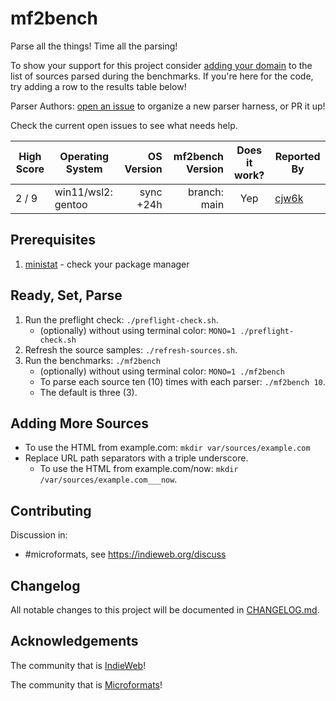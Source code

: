 # mf2bench
Parse all the things! Time all the parsing!

To show your support for this project consider [adding your domain](var/how_to_add_another_domain.md) to the list of sources parsed during the benchmarks. If you're here for the code, try adding a row to the results table below!

Parser Authors: [open an issue](https://github.com/cjw6k/mf2bench/issues) to organize a new parser harness, or PR it up!

Check the current open issues to see what needs help.

| High Score | Operating System   | OS Version | mf2bench Version | Does it work? | Reported By |
| ---------- | ------------------ | ----------:| ----------------:|:-------------:| ----------- |
| 2 / 9      | win11/wsl2: gentoo | sync +24h  | branch: main     | Yep           | [cjw6k](https://cj.w6k.ca/) |

## Prerequisites
1. [ministat](https://github.com/codahale/ministat) - check your package manager

## Ready, Set, Parse
1. Run the preflight check: `./preflight-check.sh`.
   * (optionally) without using terminal color: `MONO=1 ./preflight-check.sh`
2. Refresh the source samples: `./refresh-sources.sh`.
3. Run the benchmarks: `./mf2bench`
   * (optionally) without using terminal color: `MONO=1 ./mf2bench`
   * To parse each source ten (10) times with each parser: `./mf2bench 10`.
   * The default is three (3).

## Adding More Sources
* To use the HTML from example.com: `mkdir var/sources/example.com`
* Replace URL path separators with a triple underscore.
  * To use the HTML from example.com/now: `mkdir /var/sources/example.com___now`.

## Contributing
Discussion in:
* #microformats, see https://indieweb.org/discuss

## Changelog
All notable changes to this project will be documented in [CHANGELOG.md](CHANGELOG.md).

## Acknowledgements
The community that is [IndieWeb](https://indieweb.org/)!

The community that is [Microformats](http://microformats.org/)!
